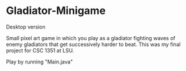 # Gladiator-Minigame
Desktop version

Small pixel art game in which you play as a gladiator fighting waves of enemy gladiators that get successively harder to beat. 
This was my final project for CSC 1351 at LSU.

Play by running "Main.java"
